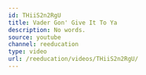 ```yaml
---
id: THiiS2n2RgU
title: Vader Gon' Give It To Ya
description: No words.
source: youtube
channel: reeducation
type: video
url: /reeducation/videos/THiiS2n2RgU/
---
```

